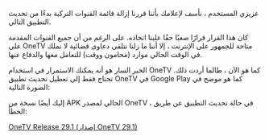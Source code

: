 عزيزي المستخدم ، نأسف لإعلامك بأننا قررنا إزالة قائمة القنوات التركية بدءًا من تحديث التطبيق التالي.

كان هذا القرار قرارًا صعبًا حقًا علينا اتخاذه. على الرغم من أن جميع القنوات المقدمة على OneTV متاحة للجمهور على الإنترنت ، إلا أننا ما زلنا نتلقى دعاوى قضائية لا نملك في الوقت الحالي موارد (محامون ووقت) للتعامل معها والدفاع عنها.

الخبر السار هو أنه يمكنك الاستمرار في استخدام OneTV كما هو الآن ، طالما أردت ذلك. تحتاج فقط إلى تعطيل تحديث تطبيق OneTV في Google Play كما هو موضح في الصورة التالية:

إليك أيضًا نسخة من APK الحالي لمصدر OneTV ، في حالة تحديث التطبيق عن طريق الخطأ:

[OneTV Release 29.1 (إصدار OneTV 29.1)](https://github.com/dev-onetv/dev-onetv.github.io/raw/main/OneTV_Release_29_1.apk)
